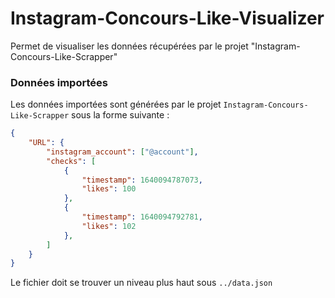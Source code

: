 # Instagram-Concours-Like-Visualizer
Permet de visualiser les données récupérées par le projet "Instagram-Concours-Like-Scrapper"

### Données importées
Les données importées sont générées par le projet ``Instagram-Concours-Like-Scrapper`` sous la forme suivante :

```json
{
    "URL": {
        "instagram_account": ["@account"],
        "checks": [
            {
                "timestamp": 1640094787073,
                "likes": 100
            }, 
            {
                "timestamp": 1640094792781,
                "likes": 102
            }, 
        ]
    }
}
```

Le fichier doit se trouver un niveau plus haut sous ``../data.json``

